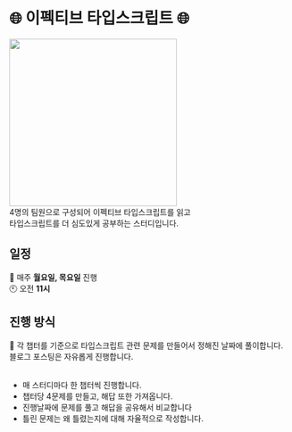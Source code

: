 # 🌐 이펙티브 타입스크립트 🌐
<img src="https://github.com/99sStudy/Effective-Typescript/assets/90139306/5f3c5ad2-5076-41b8-8f1c-7781e13d52f1" widtt="100" height="300" />
</br>
4명의 팀원으로 구성되어 이펙티브 타입스크립트를 읽고 </br>
타입스크립트를 더 심도있게 공부하는 스터디입니다. </br>


## 일정
📅 매주 **월요일, 목요일** 진행 </br>
🕙 오전 **11시**</br>

## 진행 방식
📢 각 챕터를 기준으로 타입스크립트 관련 문제를 만들어서 정해진 날짜에 풀이합니다. </br>
블로그 포스팅은 자유롭게 진행합니다.</br>
</br>
- 매 스터디마다 한 챕터씩 진행합니다. 
- 챕터당 4문제를 만들고, 해답 또한 가져옵니다.
- 진행날짜에 문제를 풀고 해답을 공유해서 비교합니다
- 틀린 문제는 왜 틀렸는지에 대해 자율적으로 작성합니다.




